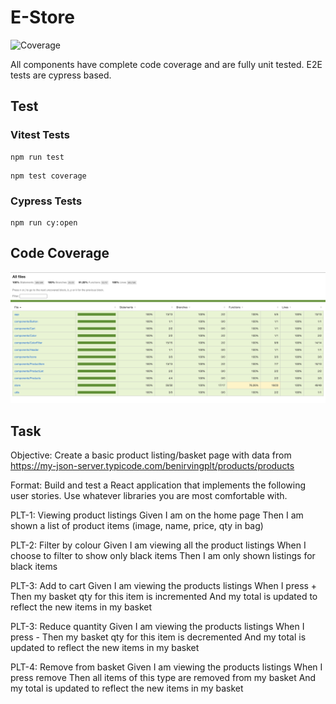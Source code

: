 # E-Store

<img src="./coverage/coverage.svg" width="170" height="30" alt="Coverage" />

All components have complete code coverage and are fully unit tested. E2E tests are cypress based.

## Test

### Vitest Tests

```
npm run test
```

```
npm test coverage
```

### Cypress Tests

```
npm run cy:open
```

## Code Coverage

![Code Coverage](public/code-coverage.png)

## Task

Objective: Create a basic product listing/basket page with data from https://my-json-server.typicode.com/benirvingplt/products/products

Format: Build and test a React application that implements the following user stories. Use whatever libraries you are most comfortable with.

PLT-1: Viewing product listings
Given I am on the home page
Then I am shown a list of product items (image, name, price, qty in bag)

PLT-2: Filter by colour
Given I am viewing all the product listings
When I choose to filter to show only black items
Then I am only shown listings for black items

PLT-3: Add to cart
Given I am viewing the products listings
When I press +
Then my basket qty for this item is incremented
And my total is updated to reflect the new items in my basket

PLT-3: Reduce quantity
Given I am viewing the products listings
When I press -
Then my basket qty for this item is decremented
And my total is updated to reflect the new items in my basket

PLT-4: Remove from basket
Given I am viewing the products listings
When I press remove
Then all items of this type are removed from my basket
And my total is updated to reflect the new items in my basket
